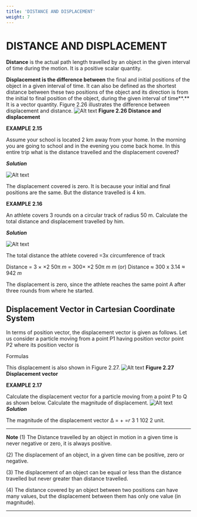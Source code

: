 ```yaml
---
title: 'DISTANCE AND DISPLACEMENT'
weight: 7
---
```


# DISTANCE AND DISPLACEMENT 

**Distance** is the actual path length travelled by an object in the given interval of time during the motion. It is a positive scalar quantity.

**Displacement is the difference between** the final and initial positions of the object in a given interval of time. It can also be defined as the shortest distance between these two positions of the object and its direction is from the initial to final position of the object, during the given interval of time**.** It is a vector quantity. Figure 2.26 illustrates the difference between displacement and distance.
![Alt text](<../fig 2.26.png>)
**Figure 2.26 Distance and displacement**

**EXAMPLE 2.15**

Assume your school is located 2 km away from your home. In the morning you are going to school and in the evening you come back home. In this entire trip what is the distance travelled and the displacement covered?

**_Solution_**

![Alt text](<../eg 2.15.1.png>)

The displacement covered is zero. It is because your initial and final positions are the same. But the distance travelled is 4 km.

**EXAMPLE 2.16**

An athlete covers 3 rounds on a circular track of radius 50 m. Calculate the total distance and displacement travelled by him.

**_Solution_**

![Alt text](<../eg 2.16.png>)

The total distance the athlete covered =3x circumference of track

Distance = 3 × ×2 50π _m_ = 300× ×2 50π _m_ _m_ (or) Distance ≈ 300 x 3.14 ≈ 942 _m_

The displacement is zero, since the athlete reaches the same point A after three rounds from where he started.

## Displacement Vector in Cartesian Coordinate System

In terms of position vector, the displacement vector is given as follows. Let us consider a particle moving from a point P1 having position vector point P2 where its position vector is 

Formulas 

This displacement is also shown in Figure 2.27.
![Alt text](<../eg 2.17.png>)
**Figure 2.27 Displacement vector**

**EXAMPLE 2.17**

Calculate the displacement vector for a particle moving from a point P to Q as shown below. Calculate the magnitude of displacement.
![Alt text](<../eg 2.17.1.png>)
**_Solution_**

The magnitude of the displacement vector ∆ = + =_r_ 3 1 102 2 unit.

---
**Note**
(1) The Distance travelled by an object in motion in a given time is never negative or zero, it is always positive.

(2) The displacement of an object, in a given time can be positive, zero or negative.

(3) The displacement of an object can be equal or less than the distance travelled but never greater than distance travelled.

(4) The distance covered by an object between two positions can have many values, but the displacement between them has only one value (in magnitude).

---